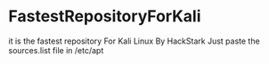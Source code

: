# FastestRepositoryForKali
it is the fastest repository For Kali Linux By HackStark
Just paste the sources.list file in /etc/apt
